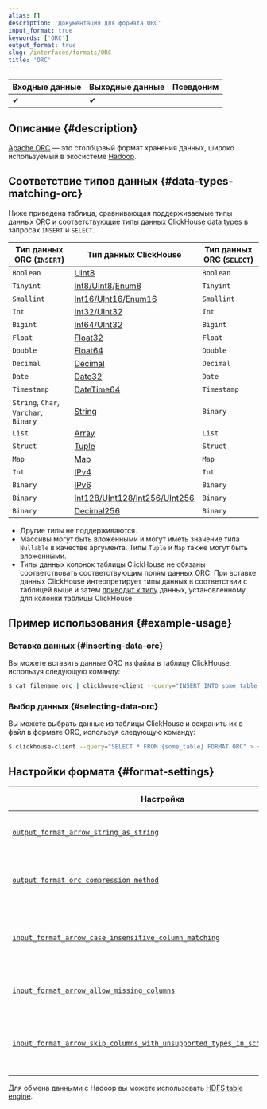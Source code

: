 ```yaml
---
alias: []
description: 'Документация для формата ORC'
input_format: true
keywords: ['ORC']
output_format: true
slug: /interfaces/formats/ORC
title: 'ORC'
---
```


| Входные данные | Выходные данные | Псевдоним |
|----------------|----------------|-----------|
| ✔              | ✔              |           |

## Описание {#description}

[Apache ORC](https://orc.apache.org/) — это столбцовый формат хранения данных, широко используемый в экосистеме [Hadoop](https://hadoop.apache.org/).

## Соответствие типов данных {#data-types-matching-orc}

Ниже приведена таблица, сравнивающая поддерживаемые типы данных ORC и соответствующие типы данных ClickHouse [data types](/sql-reference/data-types/index.md) в запросах `INSERT` и `SELECT`.

| Тип данных ORC (`INSERT`)              | Тип данных ClickHouse                                                                                                   | Тип данных ORC (`SELECT`) |
|----------------------------------------|-------------------------------------------------------------------------------------------------------------------------|----------------------------|
| `Boolean`                              | [UInt8](/sql-reference/data-types/int-uint.md)                                                                | `Boolean`                  |
| `Tinyint`                              | [Int8/UInt8](/sql-reference/data-types/int-uint.md)/[Enum8](/sql-reference/data-types/enum.md)            | `Tinyint`                  |
| `Smallint`                             | [Int16/UInt16](/sql-reference/data-types/int-uint.md)/[Enum16](/sql-reference/data-types/enum.md)          | `Smallint`                 |
| `Int`                                  | [Int32/UInt32](/sql-reference/data-types/int-uint.md)                                                            | `Int`                       |
| `Bigint`                               | [Int64/UInt32](/sql-reference/data-types/int-uint.md)                                                            | `Bigint`                    |
| `Float`                                | [Float32](/sql-reference/data-types/float.md)                                                                    | `Float`                     |
| `Double`                               | [Float64](/sql-reference/data-types/float.md)                                                                    | `Double`                    |
| `Decimal`                              | [Decimal](/sql-reference/data-types/decimal.md)                                                                  | `Decimal`                   |
| `Date`                                 | [Date32](/sql-reference/data-types/date32.md)                                                                    | `Date`                      |
| `Timestamp`                            | [DateTime64](/sql-reference/data-types/datetime64.md)                                                            | `Timestamp`                 |
| `String`, `Char`, `Varchar`, `Binary` | [String](/sql-reference/data-types/string.md)                                                                    | `Binary`                    |
| `List`                                 | [Array](/sql-reference/data-types/array.md)                                                                      | `List`                      |
| `Struct`                               | [Tuple](/sql-reference/data-types/tuple.md)                                                                      | `Struct`                    |
| `Map`                                  | [Map](/sql-reference/data-types/map.md)                                                                          | `Map`                       |
| `Int`                                  | [IPv4](/sql-reference/data-types/int-uint.md)                                                                    | `Int`                       |
| `Binary`                               | [IPv6](/sql-reference/data-types/ipv6.md)                                                                        | `Binary`                    |
| `Binary`                               | [Int128/UInt128/Int256/UInt256](/sql-reference/data-types/int-uint.md)                                            | `Binary`                    |
| `Binary`                               | [Decimal256](/sql-reference/data-types/decimal.md)                                                                | `Binary`                    |

- Другие типы не поддерживаются.
- Массивы могут быть вложенными и могут иметь значение типа `Nullable` в качестве аргумента. Типы `Tuple` и `Map` также могут быть вложенными.
- Типы данных колонок таблицы ClickHouse не обязаны соответствовать соответствующим полям данных ORC. При вставке данных ClickHouse интерпретирует типы данных в соответствии с таблицей выше и затем [приводит к типу](/sql-reference/functions/type-conversion-functions#cast) данных, установленному для колонки таблицы ClickHouse.

## Пример использования {#example-usage}

### Вставка данных {#inserting-data-orc}

Вы можете вставить данные ORC из файла в таблицу ClickHouse, используя следующую команду:

```bash
$ cat filename.orc | clickhouse-client --query="INSERT INTO some_table FORMAT ORC"
```

### Выбор данных {#selecting-data-orc}

Вы можете выбрать данные из таблицы ClickHouse и сохранить их в файл в формате ORC, используя следующую команду:

```bash
$ clickhouse-client --query="SELECT * FROM {some_table} FORMAT ORC" > {filename.orc}
```

## Настройки формата {#format-settings}

| Настройка                                                                                                                                                                                                        | Описание                                                                            | По умолчанию |
|------------------------------------------------------------------------------------------------------------------------------------------------------------------------------------------------------------------|-------------------------------------------------------------------------------------|--------------|
| [`output_format_arrow_string_as_string`](/operations/settings/settings-formats.md/#output_format_arrow_string_as_string)                                                                                 | Использовать тип Arrow String вместо Binary для колонок типа String.                | `false`      |
| [`output_format_orc_compression_method`](/operations/settings/settings-formats.md/#output_format_orc_compression_method)                                                                                 | Метод сжатия, используемый в выходном ORC формате. Значение по умолчанию             | `none`       |
| [`input_format_arrow_case_insensitive_column_matching`](/operations/settings/settings-formats.md/#input_format_arrow_case_insensitive_column_matching)                                                   | Игнорировать регистр при сопоставлении колонок Arrow с колонками ClickHouse.       | `false`      |
| [`input_format_arrow_allow_missing_columns`](/operations/settings/settings-formats.md/#input_format_arrow_allow_missing_columns)                                                                           | Разрешить отсутствующие колонки при чтении данных Arrow.                             | `false`      |
| [`input_format_arrow_skip_columns_with_unsupported_types_in_schema_inference`](/operations/settings/settings-formats.md/#input_format_arrow_skip_columns_with_unsupported_types_in_schema_inference) | Разрешить пропуск колонок с неподдерживаемыми типами при выводе схемы для формата Arrow. | `false`      |

Для обмена данными с Hadoop вы можете использовать [HDFS table engine](/engines/table-engines/integrations/hdfs.md).
